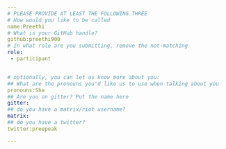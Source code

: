```yaml
---
# PLEASE PROVIDE AT LEAST THE FOLLOWING THREE
# How would you like to be called
name:Preethi
# What is your GitHub handle?
github:preethi900
# In what role are you submitting, remove the not-matching
role:
 - participant


# optionally, you can let us know more about you:
## What are the pronouns you'd like us to use when talking about you
pronouns:She
## Are you on gitter? Put the name here
gitter:
## do you have a matrix/riot username?
matrix:
## do you have a twitter?
twitter:preepeak

---
```

